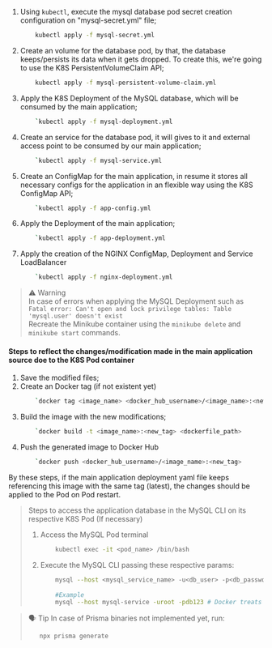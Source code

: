 1. Using `kubectl`, execute the mysql database pod secret creation configuration on "mysql-secret.yml" file;
    ```bash
        kubectl apply -f mysql-secret.yml
    ```

2. Create an volume for the database pod, by that, the database keeps/persists its data when it gets dropped. To create this, we're going to use the K8S PersistentVolumeClaim API;
    ```bash
        kubectl apply -f mysql-persistent-volume-claim.yml
    ```

3. Apply the K8S Deployment of the MySQL database, which will be consumed by the main application;
    ```bash
        `kubectl apply -f mysql-deployment.yml
    ```

4. Create an service for the database pod, it will gives to it and external access point to be consumed by our main application;
    ```bash
        `kubectl apply -f mysql-service.yml
    ```

5. Create an ConfigMap for the main application, in resume it stores all necessary configs for the application in an flexible way using the K8S ConfigMap API;
    ```bash
        `kubectl apply -f app-config.yml
    ```

6. Apply the Deployment of the main application;
    ```bash
        `kubectl apply -f app-deployment.yml
    ```

7. Apply the creation of the NGINX ConfigMap, Deployment and Service LoadBalancer
    ```bash
        `kubectl apply -f nginx-deployment.yml
    ``` 

> ⚠️ Warning <br>
> In case of errors when applying the MySQL Deployment such as `Fatal error: Can't open and lock privilege tables: Table 'mysql.user' doesn't exist` <br>
> Recreate the Minikube container using the ```minikube delete``` and ```minikube start``` commands.


#### Steps to reflect the changes/modification made in the main application source doe to the K8S Pod container

1. Save the modified files;
2. Create an Docker tag (if not existent yet)
    ```bash
        `docker tag <image_name> <docker_hub_username>/<image_name>:<new_tag>
    ```
3. Build the image with the new modifications;
    ```bash
        `docker build -t <image_name>:<new_tag> <dockerfile_path>
    ```
4. Push the generated image to Docker Hub
    ```bash
        `docker push <docker_hub_username>/<image_name>:<new_tag>
    ```

By these steps, if the main application deployment yaml file keeps referencing this image with the same tag (latest), the changes should be applied to the Pod on Pod restart.


> Steps to access the application database in the MySQL CLI on its respective K8S Pod (If necessary) <br>
> 1. Access the MySQL Pod terminal <br>
>    ```bash
>        kubectl exec -it <pod_name> /bin/bash 
>    ```
> 2. Execute the MySQL CLI passing these respective params: <br>
>    ```bash
>        mysql --host <mysql_service_name> -u<db_user> -p<db_password>
>        
>        #Example
>        mysql --host mysql-service -uroot -pdb123 # Docker treats the host name as an DNS address pointing to an IP
>    ```

> 🗣️ Tip
> In case of Prisma binaries not implemented yet, run: <br>
> ```bash
>    npx prisma generate
> ```